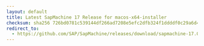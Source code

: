```yaml
---
layout: default
title: Latest SapMachine 17 Release for macos-x64-installer
checksum: sha256 726bd0781c539144df266ad7208e5efc2dfb324f1ddddf0c29a6d44d08741d2c
redirect_to:
  - https://github.com/SAP/SapMachine/releases/download/sapmachine-17.0.13/sapmachine-jdk-17.0.13_macos-x64_bin.dmg
---
```

